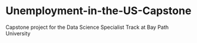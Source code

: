 # Unemployment-in-the-US-Capstone
Capstone project for the Data Science Specialist Track at Bay Path University
